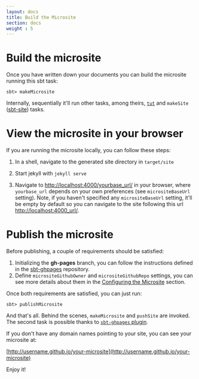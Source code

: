 ```yaml
---
layout: docs
title: Build the Microsite
section: docs
weight : 5
---
```


# Build the microsite

Once you have written down your documents you can build the microsite running this sbt task:

```
sbt> makeMicrosite
```

Internally, sequentially it'll run other tasks, among theirs, [`tut`](https://github.com/tpolecat/tut) and `makeSite` ([sbt-site](https://github.com/sbt/sbt-site)) tasks.

# View the microsite in your browser

If you are running the microsite locally, you can follow these steps:

1. In a shell, navigate to the generated site directory in `target/site`

2. Start jekyll with `jekyll serve`

3. Navigate to [http://localhost:4000/yourbase_url/](http://localhost:4000/yourbase_url/) in your browser, where `yourbase_url` depends on your own preferences (see `micrositeBaseUrl` setting). Note, if you haven't specified any `micrositeBaseUrl` setting, it'll be empty by default so you can navigate to the site following this url [http://localhost:4000_url/](http://localhost:4000/).  

# Publish the microsite

Before publishing, a couple of requirements should be satisfied:

1. Initializing the **gh-pages** branch, you can follow the instructions defined in the [sbt-ghpages](https://goo.gl/G0Ffv0) repository.
2. Define `micrositeGithubOwner` and `micrositeGithubRepo` settings, you can see more details about them in the [Configuring the Microsite](settings.html) section.

Once both requirements are satisfied, you can just run:

```
sbt> publishMicrosite
```

And that's all. Behind the scenes, `makeMicrosite` and `pushSite` are invoked. The second task is possible thanks to [`sbt-ghpages` plugin](https://github.com/sbt/sbt-ghpages).

If you don't have any domain names pointing to your site, you can see your microsite at:

[http://username.github.io/your-microsite](http://username.github.io/your-microsite)

Enjoy it!
